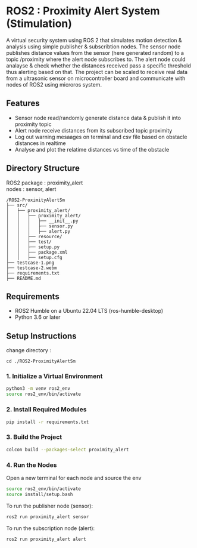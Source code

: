 # ROS2 : Proximity Alert System (Stimulation)

A virtual security system using ROS 2 that simulates motion detection & analysis using simple publisher & subscribtion nodes. The sensor node publishes distance values from the sensor (here generated random) to a topic /proximity where the alert node subscribes to. The alert node could analayse & check whether the distances received pass a specific threshold thus alerting based on that. The project can be scaled to receive real data from a ultrasonic sensor on microcontroller board and communicate with nodes of ROS2 using microros system.


## Features

- Sensor node read/randomly generate distance data & publish it into proximity topic
- Alert node receive distances from its subscribed topic proximity
- Log out warning mesaages on terminal and csv file based on obstacle distances in realtime
- Analyse and plot the relatime distances vs time of the obstacle

## Directory Structure

ROS2 package : proximity_alert <br>
nodes : sensor, alert

```
/ROS2-ProximityAlertSm
├── src/                       
│   ├── proximity_alert/             
│   │   ├── proximity_alert/        
│   │   │   ├── __init__.py   
│   │   │   ├── sensor.py   
│   │   │   ├── alert.py  
│   │   ├── resource/   
│   │   ├── test/        
│   │   ├── setup.py           
│   │   ├── package.xml        
│   │   ├── setup.cfg           
├── testcase-1.png 
├── testcase-2.webm
├── requirements.txt                        
├── README.md                              
```

## Requirements

- ROS2 Humble on a Ubuntu 22.04 LTS (ros-humble-desktop)
- Python 3.6 or later
 
## Setup Instructions

change directory :

```
cd ./ROS2-ProximityAlertSm
```

### 1. Initialize a Virtual Environment

```bash
python3 -m venv ros2_env
source ros2_env/bin/activate
```

### 2. Install Required Modules

```bash
pip install -r requirements.txt
```

### 3. Build the Project

```bash
colcon build --packages-select proximity_alert
```

### 4. Run the Nodes

Open a new terminal for each node and source the env

```bash
source ros2_env/bin/activate
source install/setup.bash
```

To run the publisher node (sensor):

```bash
ros2 run proximity_alert sensor
```

To run the subscription node (alert):

```bash
ros2 run proximity_alert alert
```

